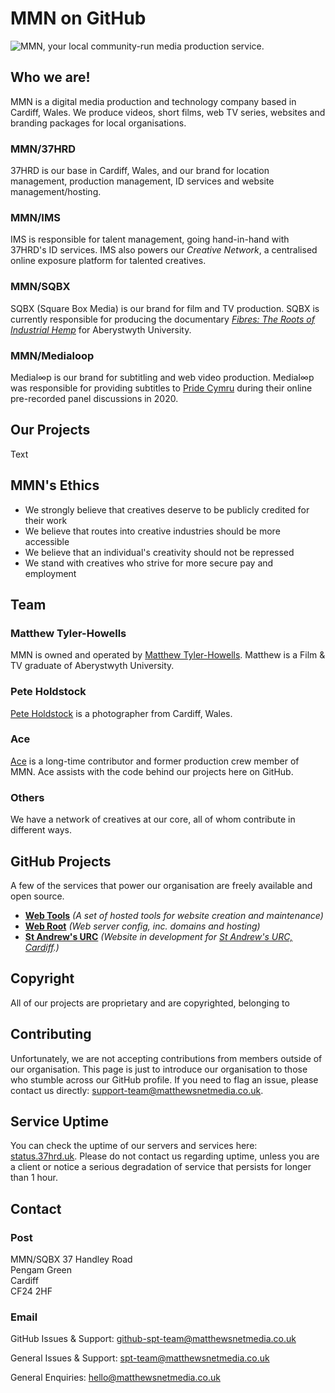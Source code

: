 # MMN on GitHub

![MMN, your local community-run media production service.](https://cdn.matthewsnetmedia.co.uk/logos/mmn-banner-rgb-RNH822.jpg)

## Who we are!

MMN is a digital media production and technology company based in Cardiff, Wales. We produce videos, short films, web TV series, websites and branding packages for local organisations. 

### MMN/37HRD

37HRD is our base in Cardiff, Wales, and our brand for location management, production management, ID services and website management/hosting.

### MMN/IMS

IMS is responsible for talent management, going hand-in-hand with 37HRD's ID services. IMS also powers our *Creative Network*, a centralised online exposure platform for talented creatives.

### MMN/SQBX

SQBX (Square Box Media) is our brand for film and TV production. SQBX is currently responsible for producing the documentary [*Fibres: The Roots of Industrial Hemp*](https://sqbx.uk/films/fibres/) for Aberystwyth University.

### MMN/Medialoop

Medial&infin;p is our brand for subtitling and web video production. Medial&infin;p was responsible for providing subtitles to [Pride Cymru](https://www.pridecymru.com/) during their online pre-recorded panel discussions in 2020.


## Our Projects

Text

## MMN's Ethics

* We strongly believe that creatives deserve to be publicly credited for their work
* We believe that routes into creative industries should be more accessible
* We believe that an individual's creativity should not be repressed
* We stand with creatives who strive for more secure pay and employment

## Team

### Matthew Tyler-Howells
MMN is owned and operated by [Matthew Tyler-Howells](https://matthew.37hrd.uk). Matthew is a Film & TV graduate of Aberystwyth University.

### Pete Holdstock
[Pete Holdstock](https://peteholdstock.co.uk) is a photographer from Cardiff, Wales.

### Ace
[Ace](https://github.com/ItsJustAce) is a long-time contributor and former production crew member of MMN. Ace assists with the code behind our projects here on GitHub.

### Others
We have a network of creatives at our core, all of whom contribute in different ways. 

## GitHub Projects

A few of the services that power our organisation are freely available and open source.
- [**Web Tools**](https://github.com/MMNmedia/mmn-web-tools)   *(A set of hosted tools for website creation and maintenance)*
- [**Web Root**](https://github.com/MMNmedia/mmn-root)   *(Web server config, inc. domains and hosting)*
- [**St Andrew's URC**](https://github.com/MMNmedia/saurc)   *(Website in development for [St Andrew's URC, Cardiff](https://standrewsurccardiff.co.uk).)*

## Copyright

All of our projects are proprietary and are copyrighted, belonging to 

## Contributing

Unfortunately, we are not accepting contributions from members outside of our organisation. This page is just to introduce our organisation to those who stumble across our GitHub profile. If you need to flag an issue, please contact us directly: [support-team@matthewsnetmedia.co.uk](mailto:support-team@matthewsnetmedia.co.uk).

## Service Uptime

You can check the uptime of our servers and services here: [status.37hrd.uk](https://status.37hrd.uk).
Please do not contact us regarding uptime, unless you are a client or notice a serious degradation of service that persists for longer than 1 hour.

## Contact

### Post
MMN/SQBX
37 Handley Road   
Pengam Green   
Cardiff   
CF24 2HF   

### Email
GitHub Issues & Support: [github-spt-team@matthewsnetmedia.co.uk](mailto:github-spt-team@matthewsnetmedia.co.uk)

General Issues & Support: [spt-team@matthewsnetmedia.co.uk](mailto:spt-team@matthewsnetmedia.co.uk)

General Enquiries: [hello@matthewsnetmedia.co.uk](mailto:hello@matthewsnetmedia.co.uk)
